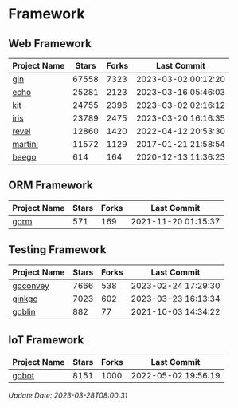 # Framework

## Web Framework
| Project Name | Stars | Forks | Last Commit |
| ------------ | ----- | ----- | ----------- |
| [gin](https://github.com/gin-gonic/gin) | 67558 | 7323 | 2023-03-02 00:12:20 |
| [echo](https://github.com/labstack/echo) | 25281 | 2123 | 2023-03-16 05:46:03 |
| [kit](https://github.com/go-kit/kit) | 24755 | 2396 | 2023-03-02 02:16:12 |
| [iris](https://github.com/kataras/iris) | 23789 | 2475 | 2023-03-20 16:16:35 |
| [revel](https://github.com/revel/revel) | 12860 | 1420 | 2022-04-12 20:53:30 |
| [martini](https://github.com/go-martini/martini) | 11572 | 1129 | 2017-01-21 21:58:54 |
| [beego](https://github.com/astaxie/beego) | 614 | 164 | 2020-12-13 11:36:23 |

## ORM Framework
| Project Name | Stars | Forks | Last Commit |
| ------------ | ----- | ----- | ----------- |
| [gorm](https://github.com/jinzhu/gorm) | 571 | 169 | 2021-11-20 01:15:37 |

## Testing Framework
| Project Name | Stars | Forks | Last Commit |
| ------------ | ----- | ----- | ----------- |
| [goconvey](https://github.com/smartystreets/goconvey) | 7666 | 538 | 2023-02-24 17:29:30 |
| [ginkgo](https://github.com/onsi/ginkgo) | 7023 | 602 | 2023-03-23 16:13:34 |
| [goblin](https://github.com/franela/goblin) | 882 | 77 | 2021-10-03 14:34:22 |

## IoT Framework
| Project Name | Stars | Forks | Last Commit |
| ------------ | ----- | ----- | ----------- |
| [gobot](https://github.com/hybridgroup/gobot) | 8151 | 1000 | 2022-05-02 19:56:19 |

*Update Date: 2023-03-28T08:00:31*